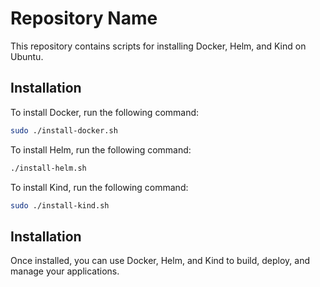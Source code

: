 # Repository Name

This repository contains scripts for installing Docker, Helm, and Kind on Ubuntu.

## Installation

To install Docker, run the following command:

```bash
sudo ./install-docker.sh
```
To install Helm, run the following command:

```bash
./install-helm.sh
```

To install Kind, run the following command:

```bash
sudo ./install-kind.sh
```

## Installation
Once installed, you can use Docker, Helm, and Kind to build, deploy, and manage your applications.
